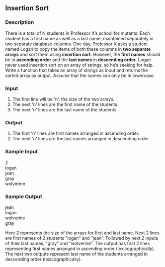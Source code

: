 ## Insertion Sort

### Description

There is a total of N students in Professor X’s school for mutants. Each student has a first name as well as a last name, maintained separately in two separate database columns. One day, Professor X asks a student named Logan to copy the items of both these columns in <b>two separate arrays</b> and sort them using <b>insertion sort</b>. However, the <b>first names</b> should be in <b>ascending order</b> and the <b>last names</b> in <b>descending order</b>. Logan never used insertion sort on an array of strings, so he’s seeking for help. Write a function that takes an array of strings as input and returns the sorted array as output. Assume that the names can only be in lowercase.

### Input

1. The first line will be 'n', the size of the two arrays.
2. The next 'n' lines are the first name of the students.
3. The next 'n' lines are the last name of the students.

### Output

1. The first 'n' lines are first names arranged in ascending order.
2. The next 'n' lines are the last names arranged in descending order.

### Sample Input

2<br>
logan<br>
jean<br> 
gray<br> 
wolverine

### Sample Output

jean<br>
logan<br>
wolverine<br>
gray


Here 2 represents the size of the arrays for first and last name. Next 2 lines are first names of 2 students "logan" and "jean". Followed by next 2 inputs of their last names, "gray" and "wolverine". The output has first 2 lines representing first names arranged in ascending order (lexicographically). The next two outputs represent last name of the students arranged in descending order (lexicographically).
